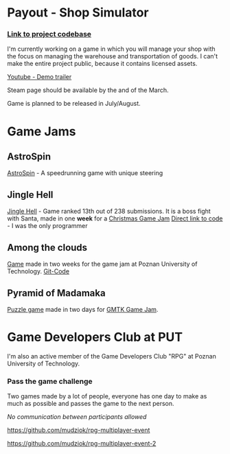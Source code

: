 # Payout - Shop Simulator
### [Link to project codebase](https://github.com/kris659/ShopManagementGamePrototype-Codebase)
I'm currently working on a game in which you will manage your shop with the focus on managing the warehouse and transportation of goods.
I can't make the entire project public, because it contains licensed assets.

[Youtube - Demo trailer](https://youtu.be/WHQCIpaR0xo?si=RL0ULre-P0LKcdcT)

Steam page should be available by the and of the March.

Game is planned to be released in July/August.


# Game Jams

## AstroSpin
[AstroSpin](https://kris659.itch.io/astrospin) - A speedrunning game with unique steering

## Jingle Hell
[Jingle Hell](https://calveingames.itch.io/jingle-hell) - Game ranked 13th out of 238 submissions. It is a boss fight with Santa, made in one  **week** for a [Christmas Game Jam](https://itch.io/jam/jame-gam-christmas-edition)
[Direct link to code](https://github.com/kris659/jingle-hell/tree/main/My%20project/Assets/Scripts) - I was the only programmer

## Among the clouds
[Game](https://kris659.itch.io/among-the-clouds) made in two weeks for the game jam at Poznan University of Technology. [Git-Code](https://github.com/Wiechete/Sky-Plane-game/tree/main/Sky%20plane/Assets/Scripts)
## Pyramid of Madamaka
[Puzzle game](https://kris659.itch.io/pyramid-of-madamaka) made in two days for [GMTK Game Jam](https://itch.io/jam/gmtk-2023).
# Game Developers Club at PUT
I'm also an active member of the Game Developers Club "RPG" at Poznan University of Technology.


### Pass the game challenge
Two games made by a lot of people, everyone has one day to make as much as possible and passes the game to the next person.

*No communication between participants allowed*

https://github.com/mudziok/rpg-multiplayer-event

https://github.com/mudziok/rpg-multiplayer-event-2

